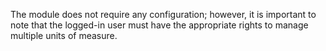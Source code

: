 The module does not require any configuration; however, it is important to note that the logged-in user must have the appropriate rights to manage multiple units of measure.
